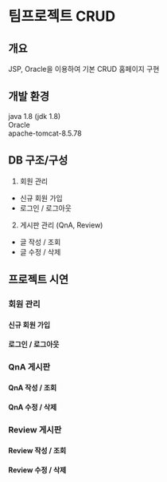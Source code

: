 # 팀프로젝트 CRUD


## 개요
JSP, Oracle을 이용하여 기본 CRUD 홈페이지 구현
## 개발 환경
java 1.8 (jdk 1.8) <br>
Oracle <br>
apache-tomcat-8.5.78 <br>
## DB 구조/구성
1. 회원 관리 <br>
- 신규 회원 가입 <br>
- 로그인 / 로그아웃 <br>
2. 게시판 관리 (QnA, Review)
- 글 작성 / 조회 <br>
- 글 수정 / 삭제 <br>
## 프로젝트 시연
### 회원 관리
#### 신규 회원 가입
#### 로그인 / 로그아웃
### QnA 게시판
#### QnA 작성 / 조회
#### QnA 수정 / 삭제
### Review 게시판
#### Review 작성 / 조회
#### Review 수정 / 삭제
